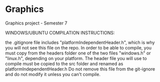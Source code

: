 Graphics
========

Graphics project - Semester 7

WINDOWS/UBUNTU COMPILATION INSTRUCTIONS:

the .gitignore file includes "platformIndependentHeader.h", which is why you will not see this file on the repo.
In order to be able to compile, you must copy from the headers folder one of the two files "windows.h" or "linux.h", depending on your platform.
The header file you will use to compile must be copied to the src folder and renamed as platformIndependentHeader.h
Do not remove this file from the git-ignore and do not modify it unless you can't compile. 
